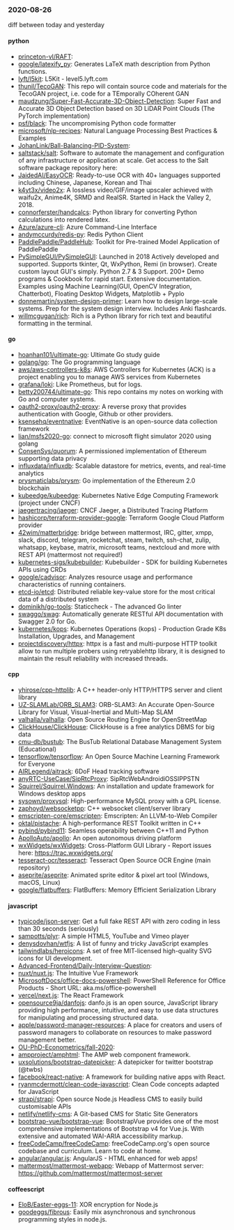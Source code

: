 ### 2020-08-26
diff between today and yesterday

#### python
* [princeton-vl/RAFT](https://github.com/princeton-vl/RAFT): 
* [google/latexify_py](https://github.com/google/latexify_py): Generates LaTeX math description from Python functions.
* [lyft/l5kit](https://github.com/lyft/l5kit): L5Kit - level5.lyft.com
* [thunil/TecoGAN](https://github.com/thunil/TecoGAN): This repo will contain source code and materials for the TecoGAN project, i.e. code for a TEmporally COherent GAN
* [maudzung/Super-Fast-Accurate-3D-Object-Detection](https://github.com/maudzung/Super-Fast-Accurate-3D-Object-Detection): Super Fast and Accurate 3D Object Detection based on 3D LiDAR Point Clouds (The PyTorch implementation)
* [psf/black](https://github.com/psf/black): The uncompromising Python code formatter
* [microsoft/nlp-recipes](https://github.com/microsoft/nlp-recipes): Natural Language Processing Best Practices & Examples
* [JohanLink/Ball-Balancing-PID-System](https://github.com/JohanLink/Ball-Balancing-PID-System): 
* [saltstack/salt](https://github.com/saltstack/salt): Software to automate the management and configuration of any infrastructure or application at scale. Get access to the Salt software package repository here:
* [JaidedAI/EasyOCR](https://github.com/JaidedAI/EasyOCR): Ready-to-use OCR with 40+ languages supported including Chinese, Japanese, Korean and Thai
* [k4yt3x/video2x](https://github.com/k4yt3x/video2x): A lossless video/GIF/image upscaler achieved with waifu2x, Anime4K, SRMD and RealSR. Started in Hack the Valley 2, 2018.
* [connorferster/handcalcs](https://github.com/connorferster/handcalcs): Python library for converting Python calculations into rendered latex.
* [Azure/azure-cli](https://github.com/Azure/azure-cli): Azure Command-Line Interface
* [andymccurdy/redis-py](https://github.com/andymccurdy/redis-py): Redis Python Client
* [PaddlePaddle/PaddleHub](https://github.com/PaddlePaddle/PaddleHub): Toolkit for Pre-trained Model Application of PaddlePaddle 
* [PySimpleGUI/PySimpleGUI](https://github.com/PySimpleGUI/PySimpleGUI): Launched in 2018 Actively developed and supported. Supports tkinter, Qt, WxPython, Remi (in browser). Create custom layout GUI's simply. Python 2.7 & 3 Support. 200+ Demo programs & Cookbook for rapid start. Extensive documentation. Examples using Machine Learning(GUI, OpenCV Integration, Chatterbot), Floating Desktop Widgets, Matplotlib + Pyplo
* [donnemartin/system-design-primer](https://github.com/donnemartin/system-design-primer): Learn how to design large-scale systems. Prep for the system design interview. Includes Anki flashcards.
* [willmcgugan/rich](https://github.com/willmcgugan/rich): Rich is a Python library for rich text and beautiful formatting in the terminal.

#### go
* [hoanhan101/ultimate-go](https://github.com/hoanhan101/ultimate-go): Ultimate Go study guide
* [golang/go](https://github.com/golang/go): The Go programming language
* [aws/aws-controllers-k8s](https://github.com/aws/aws-controllers-k8s): AWS Controllers for Kubernetes (ACK) is a project enabling you to manage AWS services from Kubernetes
* [grafana/loki](https://github.com/grafana/loki): Like Prometheus, but for logs.
* [betty200744/ultimate-go](https://github.com/betty200744/ultimate-go): This repo contains my notes on working with Go and computer systems.
* [oauth2-proxy/oauth2-proxy](https://github.com/oauth2-proxy/oauth2-proxy): A reverse proxy that provides authentication with Google, Github or other providers.
* [ksensehq/eventnative](https://github.com/ksensehq/eventnative): EventNative is an open-source data collection framework
* [lian/msfs2020-go](https://github.com/lian/msfs2020-go): connect to microsoft flight simulator 2020 using golang
* [ConsenSys/quorum](https://github.com/ConsenSys/quorum): A permissioned implementation of Ethereum supporting data privacy
* [influxdata/influxdb](https://github.com/influxdata/influxdb): Scalable datastore for metrics, events, and real-time analytics
* [prysmaticlabs/prysm](https://github.com/prysmaticlabs/prysm): Go implementation of the Ethereum 2.0 blockchain
* [kubeedge/kubeedge](https://github.com/kubeedge/kubeedge): Kubernetes Native Edge Computing Framework (project under CNCF)
* [jaegertracing/jaeger](https://github.com/jaegertracing/jaeger): CNCF Jaeger, a Distributed Tracing Platform
* [hashicorp/terraform-provider-google](https://github.com/hashicorp/terraform-provider-google): Terraform Google Cloud Platform provider
* [42wim/matterbridge](https://github.com/42wim/matterbridge): bridge between mattermost, IRC, gitter, xmpp, slack, discord, telegram, rocketchat, steam, twitch, ssh-chat, zulip, whatsapp, keybase, matrix, microsoft teams, nextcloud and more with REST API (mattermost not required!)
* [kubernetes-sigs/kubebuilder](https://github.com/kubernetes-sigs/kubebuilder): Kubebuilder - SDK for building Kubernetes APIs using CRDs
* [google/cadvisor](https://github.com/google/cadvisor): Analyzes resource usage and performance characteristics of running containers.
* [etcd-io/etcd](https://github.com/etcd-io/etcd): Distributed reliable key-value store for the most critical data of a distributed system
* [dominikh/go-tools](https://github.com/dominikh/go-tools): Staticcheck - The advanced Go linter
* [swaggo/swag](https://github.com/swaggo/swag): Automatically generate RESTful API documentation with Swagger 2.0 for Go.
* [kubernetes/kops](https://github.com/kubernetes/kops): Kubernetes Operations (kops) - Production Grade K8s Installation, Upgrades, and Management
* [projectdiscovery/httpx](https://github.com/projectdiscovery/httpx): httpx is a fast and multi-purpose HTTP toolkit allow to run multiple probers using retryablehttp library, it is designed to maintain the result reliability with increased threads.

#### cpp
* [yhirose/cpp-httplib](https://github.com/yhirose/cpp-httplib): A C++ header-only HTTP/HTTPS server and client library
* [UZ-SLAMLab/ORB_SLAM3](https://github.com/UZ-SLAMLab/ORB_SLAM3): ORB-SLAM3: An Accurate Open-Source Library for Visual, Visual-Inertial and Multi-Map SLAM
* [valhalla/valhalla](https://github.com/valhalla/valhalla): Open Source Routing Engine for OpenStreetMap
* [ClickHouse/ClickHouse](https://github.com/ClickHouse/ClickHouse): ClickHouse is a free analytics DBMS for big data
* [cmu-db/bustub](https://github.com/cmu-db/bustub): The BusTub Relational Database Management System (Educational)
* [tensorflow/tensorflow](https://github.com/tensorflow/tensorflow): An Open Source Machine Learning Framework for Everyone
* [AIRLegend/aitrack](https://github.com/AIRLegend/aitrack): 6DoF Head tracking software
* [anyRTC-UseCase/SipRtcProxy](https://github.com/anyRTC-UseCase/SipRtcProxy): SipRtcWebAndroidiOSSIPPSTN
* [Squirrel/Squirrel.Windows](https://github.com/Squirrel/Squirrel.Windows): An installation and update framework for Windows desktop apps
* [sysown/proxysql](https://github.com/sysown/proxysql): High-performance MySQL proxy with a GPL license.
* [zaphoyd/websocketpp](https://github.com/zaphoyd/websocketpp): C++ websocket client/server library
* [emscripten-core/emscripten](https://github.com/emscripten-core/emscripten): Emscripten: An LLVM-to-Web Compiler
* [oktal/pistache](https://github.com/oktal/pistache): A high-performance REST Toolkit written in C++
* [pybind/pybind11](https://github.com/pybind/pybind11): Seamless operability between C++11 and Python
* [ApolloAuto/apollo](https://github.com/ApolloAuto/apollo): An open autonomous driving platform
* [wxWidgets/wxWidgets](https://github.com/wxWidgets/wxWidgets): Cross-Platform GUI Library - Report issues here: https://trac.wxwidgets.org/
* [tesseract-ocr/tesseract](https://github.com/tesseract-ocr/tesseract): Tesseract Open Source OCR Engine (main repository)
* [aseprite/aseprite](https://github.com/aseprite/aseprite): Animated sprite editor & pixel art tool (Windows, macOS, Linux)
* [google/flatbuffers](https://github.com/google/flatbuffers): FlatBuffers: Memory Efficient Serialization Library

#### javascript
* [typicode/json-server](https://github.com/typicode/json-server): Get a full fake REST API with zero coding in less than 30 seconds (seriously)
* [sampotts/plyr](https://github.com/sampotts/plyr): A simple HTML5, YouTube and Vimeo player
* [denysdovhan/wtfjs](https://github.com/denysdovhan/wtfjs):  A list of funny and tricky JavaScript examples
* [tailwindlabs/heroicons](https://github.com/tailwindlabs/heroicons): A set of free MIT-licensed high-quality SVG icons for UI development.
* [Advanced-Frontend/Daily-Interview-Question](https://github.com/Advanced-Frontend/Daily-Interview-Question): 
* [nuxt/nuxt.js](https://github.com/nuxt/nuxt.js): The Intuitive Vue Framework
* [MicrosoftDocs/office-docs-powershell](https://github.com/MicrosoftDocs/office-docs-powershell): PowerShell Reference for Office Products - Short URL: aka.ms/office-powershell
* [vercel/next.js](https://github.com/vercel/next.js): The React Framework
* [opensource9ja/danfojs](https://github.com/opensource9ja/danfojs): danfo.js is an open source, JavaScript library providing high performance, intuitive, and easy to use data structures for manipulating and processing structured data.
* [apple/password-manager-resources](https://github.com/apple/password-manager-resources): A place for creators and users of password managers to collaborate on resources to make password management better.
* [OU-PhD-Econometrics/fall-2020](https://github.com/OU-PhD-Econometrics/fall-2020): 
* [ampproject/amphtml](https://github.com/ampproject/amphtml): The AMP web component framework.
* [uxsolutions/bootstrap-datepicker](https://github.com/uxsolutions/bootstrap-datepicker): A datepicker for twitter bootstrap (@twbs)
* [facebook/react-native](https://github.com/facebook/react-native): A framework for building native apps with React.
* [ryanmcdermott/clean-code-javascript](https://github.com/ryanmcdermott/clean-code-javascript):  Clean Code concepts adapted for JavaScript
* [strapi/strapi](https://github.com/strapi/strapi):  Open source Node.js Headless CMS to easily build customisable APIs
* [netlify/netlify-cms](https://github.com/netlify/netlify-cms): A Git-based CMS for Static Site Generators
* [bootstrap-vue/bootstrap-vue](https://github.com/bootstrap-vue/bootstrap-vue): BootstrapVue provides one of the most comprehensive implementations of Bootstrap v4 for Vue.js. With extensive and automated WAI-ARIA accessibility markup.
* [freeCodeCamp/freeCodeCamp](https://github.com/freeCodeCamp/freeCodeCamp): freeCodeCamp.org's open source codebase and curriculum. Learn to code at home.
* [angular/angular.js](https://github.com/angular/angular.js): AngularJS - HTML enhanced for web apps!
* [mattermost/mattermost-webapp](https://github.com/mattermost/mattermost-webapp): Webapp of Mattermost server: https://github.com/mattermost/mattermost-server

#### coffeescript
* [EloB/Easter-eggs-11](https://github.com/EloB/Easter-eggs-11): XOR encryption for Node.js
* [goodeggs/fibrous](https://github.com/goodeggs/fibrous): Easily mix asynchronous and synchronous programming styles in node.js.
